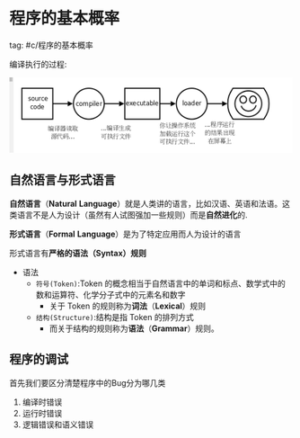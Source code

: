 # 程序的基本概率

tag: #c/程序的基本概率

编译执行的过程:

![编译执行的过程](../assets/%E7%BC%96%E8%AF%91%E6%89%A7%E8%A1%8C%E7%9A%84%E8%BF%87%E7%A8%8B.png)

## 自然语言与形式语言

**自然语言**（**Natural** **Language**）就是人类讲的语言，比如汉语、英语和法语。这类语言不是人为设计（虽然有人试图强加一些规则）而是**自然进化**的.

**形式语言**（**Formal** **Language**）是为了特定应用而人为设计的语言

形式语言有**严格的语法（Syntax）规则**

- 语法
  - `符号(Token)`:Token 的概念相当于自然语言中的单词和标点、数学式中的数和运算符、化学分子式中的元素名和数字
    - 关于 Token 的规则称为**词法**（**Lexical**）规则
  - `结构(Structure)`:结构是指 Token 的排列方式
    - 而关于结构的规则称为**语法**（**Grammar**）规则。

## 程序的调试

首先我们要区分清楚程序中的Bug分为哪几类

1. 编译时错误
2. 运行时错误
3. 逻辑错误和语义错误